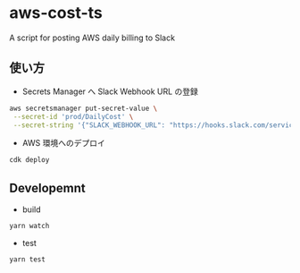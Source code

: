 # aws-cost-ts

A script for posting AWS daily billing to Slack

## 使い方

- Secrets Manager へ Slack Webhook URL の登録

```sh
aws secretsmanager put-secret-value \
 --secret-id 'prod/DailyCost' \
 --secret-string '{"SLACK_WEBHOOK_URL": "https://hooks.slack.com/services/XXXXXXXXX/XXXXXXXXX/XXXXXXXXXXXXXXXXXX"}'
```

- AWS 環境へのデプロイ

```sh
cdk deploy
```

## Developemnt

- build

```sh
yarn watch
```

- test

```sh
yarn test
```

